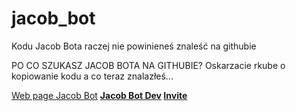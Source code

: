 # jacob_bot

Kodu Jacob Bota raczej nie powinieneś znaleść na githubie

PO CO SZUKASZ JACOB BOTA NA GITHUBIE? Oskarzacie rkube o kopiowanie kodu a co teraz znalazłeś...

<a href="http://rkubapl.malopolska.pl:8888">Web page Jacob Bot</a>
<b>
<a href="https://discord.gg/mEgRarR">Jacob Bot Dev</a>
  <b>
<a href="https://discordapp.com/oauth2/authorize?client_id=491675696159129610&scope=bot&permissions=8">Invite</a>



